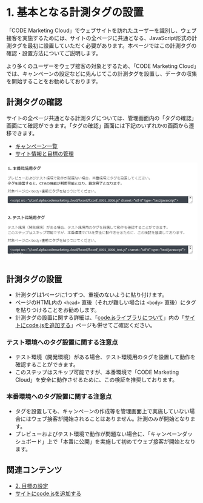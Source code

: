 # 1. 基本となる計測タグの設置

「CODE Marketing Cloud」でウェブサイトを訪れたユーザーを識別し、ウェブ接客を実施するためには、サイトの全ページに共通となる、JavaScript形式の計測タグを最初に設置していただく必要があります。本ページではこの計測タグの確認・設置方法についてご説明します。

より多くのユーザーをウェブ接客の対象とするため、「CODE Marketing Cloud」では、キャンペーンの設定などに先んじてこの計測タグを設置し、データの収集を開始することをお勧めしております。

## 計測タグの確認

サイトの全ページ共通となる計測タグについては、管理画面内の「タグの確認」画面にて確認ができます。「タグの確認」画面には下記のいずれかの画面から遷移できます。

- [キャンペーン一覧](/ja/in-browser/campaign-list.html)
- [サイト情報と目標の管理](/ja/in-browser/setting/site-info-and-add-goal.html)

<img src="/ja/images/tags.PNG">

## 計測タグの設置

- 計測タグは1ページに1つずつ、重複のないように貼り付けます。
- ページのHTML内の ``<head>`` 直後（それが難しい場合は ``<body>`` 直後）にタグを貼りつけることをお勧めします。
- 計測タグの設置に関する詳細は、「[code.jsライブラリについて](/ja/js-sdk/)」内の「[サイトにcode.jsを追加する](/ja/js-sdk/quick-start.html)」ページも併せてご確認ください。

### テスト環境へのタグ設置に関する注意点

- テスト環境（開発環境）がある場合、テスト環境用のタグを設置して動作を確認することができます。
- このステップはスキップ可能ですが、本番環境で「CODE Marketing Cloud」を安全に動作させるために、この検証を推奨しております。

### 本番環境へのタグ設置に関する注意点

- タグを設置しても、キャンペーンの作成等を管理画面上で実施していない場合にはウェブ接客が開始されることはありません。計測のみが開始となります。
- プレビューおよびテスト環境で動作が問題ない場合に、「キャンペーンダッシュボード」上で「本番に公開」を実施して初めてウェブ接客が開始となります。

## 関連コンテンツ

- [2. 目標の設定](./site/02-site-info-and-add-goal.md)
- [サイトにcode.jsを追加する](/ja/js-sdk/quick-start.html)
